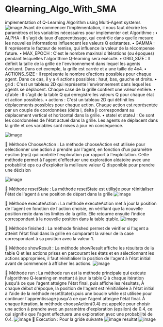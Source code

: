 # Qlearning_Algo_With_SMA
implementation of Q-Learning Algorithm using Multi-Agent systems
![image](https://github.com/BOUARGALNE/Qlearning_Algo_With_SMA/assets/120935020/bbc86ad9-cef2-49e7-b227-487da1b80624)
Avant de commencer l’implémentation, il nous faut décrire les paramètres et les variables nécessaires pour implémenter cet Algorithme :
•	ALPHA : Il s'agit du taux d'apprentissage, qui contrôle dans quelle mesure les nouvelles informations influencent les valeurs Q existantes. 
•	GAMMA : Il représente le facteur de remise, qui influence la valeur de la récompense future. 
•	MAX_EPOCH : C'est le nombre maximal d'itérations (ou époques) pendant lesquelles l'algorithme Q-learning sera exécuté. 
•	GRID_SIZE : Il définit la taille de la grille de l'environnement dans lequel les agents évoluent. Dans cet exemple, la grille est carrée et a une taille de 4x4.
•	ACTIONS_SIZE : Il représente le nombre d'actions possibles pour chaque agent. Dans ce cas, il y a 4 actions possibles : haut, bas, gauche et droite.
•	grid : C'est un tableau 2D qui représente l'environnement dans lequel les agents se déplacent. Chaque case de la grille contient une valeur entière.
•	qTable : Il s'agit de la table Q qui enregistre les valeurs Q pour chaque état et action possibles. 
•	actions : C'est un tableau 2D qui définit les déplacements possibles pour chaque action. Chaque action est représentée par un couple de coordonnées (delta i, delta j) correspondant au déplacement vertical et horizontal dans la grille.
•	stateI et stateJ : Ce sont les coordonnées de l'état actuel dans la grille. Les agents se déplacent dans la grille et ces variables sont mises à jour en conséquence.
 
![image](https://github.com/BOUARGALNE/Qlearning_Algo_With_SMA/assets/120935020/8ab64997-4405-40be-87c9-35f70270b947)

	Méthode ChooseAction :
La méthode chooseAction est utilisée pour sélectionner une action à prendre par l'agent, en fonction d'un paramètre epsilon (eps) qui contrôle l'exploration par rapport à l'exploitation.
Cette méthode permet à l'agent d'effectuer une exploration aléatoire avec une probabilité eps ou d'exploiter la meilleure valeur Q disponible pour prendre une décision

 ![image](https://github.com/BOUARGALNE/Qlearning_Algo_With_SMA/assets/120935020/e96c9c8d-d829-4046-9be0-3c7a666b6db5)

	Méthode resetState :
La méthode resetState est utilisée pour réinitialiser l'état de l'agent à une position de départ dans la grille
 ![image](https://github.com/BOUARGALNE/Qlearning_Algo_With_SMA/assets/120935020/6d5ab6ad-99aa-4230-9ed7-d924aa674ba0)

	Méthode executeAction :
La méthode executeAction met à jour la position de l'agent en fonction de l'action choisie, en vérifiant que la nouvelle position reste dans les limites de la grille. Elle retourne ensuite l'indice correspondant à la nouvelle position dans la table qtable.
 ![image](https://github.com/BOUARGALNE/Qlearning_Algo_With_SMA/assets/120935020/c1dc05d7-0be2-4b3d-a4ec-42fd70f70f0f)

	Méthode finished :
La méthode finished permet de vérifier si l'agent a atteint l'état final dans la grille en comparant la valeur de la case correspondant à sa position avec la valeur 1.
 
	Méthode showResult :
La méthode showResult affiche les résultats de la table Q et les actions prises en parcourant les états et en sélectionnant les actions appropriées, il faut réinitialiser la position de l'agent à l'état initial avant de commencer à afficher les actions.
 ![image](https://github.com/BOUARGALNE/Qlearning_Algo_With_SMA/assets/120935020/8f1fedf8-2446-4a3e-8a76-7aa6a32b7a14)

	Méthode run :
La méthode run est la méthode principale qui exécute l'algorithme Q-learning en mettant à jour la table Q à chaque itération jusqu'à ce que l'agent atteigne l'état final, puis affiche les résultats, À chaque début d'époque, la position de l'agent est réinitialisée à l'état initial à l'aide de la méthode resetState().puis une boucle while est utilisée pour continuer l'apprentissage jusqu'à ce que l'agent atteigne l'état final.
À chaque itération, la méthode chooseAction(0.4) est appelée pour choisir une action à prendre avec un paramètre d'exploration (epsilon) de 0.4, ce qui signifie que l'agent effectuera une exploration avec une probabilité de 0.4.
 ![image](https://github.com/BOUARGALNE/Qlearning_Algo_With_SMA/assets/120935020/b8b229db-ee69-4474-a4e7-70eec418209a)
	Execution :
      Pour la gride suivante 
      ![image](https://github.com/BOUARGALNE/Qlearning_Algo_With_SMA/assets/120935020/e0cb3cda-fc8a-4151-b0f5-f6653f80be1e)
      resultat
![image](https://github.com/BOUARGALNE/Qlearning_Algo_With_SMA/assets/120935020/e193d604-2511-4cf3-bc1d-019ad5626f5f)




